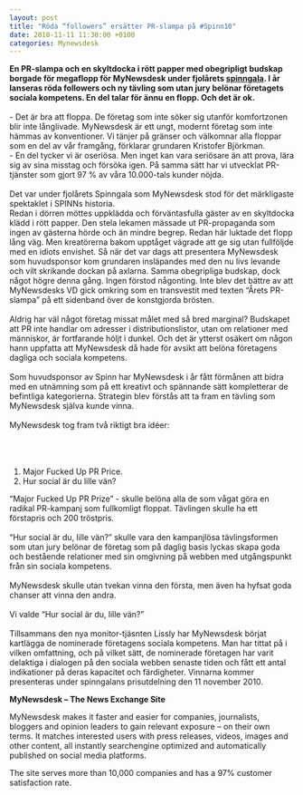 ```yaml
---
layout: post
title: "Röda “followers” ersätter PR-slampa på #Spinn10"
date: 2010-11-11 11:30:00 +0100
categories: Mynewsdesk
---
```

 <div class='clearfix'><p><strong>En  PR-slampa och en skyltdocka i rött papper med obegripligt budskap  borgade för megaflopp för MyNewsdesk under fjolårets <a href="http://www.spinn-nu" target="_blank">spinngala</a>. I år  lanseras röda followers och ny tävling som utan jury belönar företagets  sociala kompetens. En del talar för ännu en flopp. Och det är ok.</strong><br> <br>-  Det är bra att floppa. De företag som inte söker sig utanför  komfortzonen blir inte långlivade. MyNewsdesk är ett ungt, modernt  företag som inte hämmas av konventioner. Vi tänjer på gränser och  välkomnar alla floppar som en del av vår framgång, förklarar grundaren  Kristofer Björkman. <br>-  En del tycker vi är oseriösa. Men inget kan vara seriösare än att  prova, lära sig av sina misstag och försöka igen. På samma sätt har vi  utvecklat PR-tjänster som gjort 97 % av våra 10.000-tals kunder nöjda.<br><br>Det var under fjolårets Spinngala som MyNewsdesk stod för det märkligaste spektaklet i SPINNs historia. <br>Redan  i dörren möttes uppklädda och förväntasfulla gäster av en skyltdocka klädd i rött papper. Den stela lekamen mässade ut PR-propaganda som  ingen av gästerna hörde och än mindre begrep. Redan här luktade det flopp lång väg. Men kreatörerna bakom upptåget vägrade att ge  sig utan fullföljde med en idiots envishet. Så när det var dags att  presentera MyNewsdesk som huvudsponsor kom grundaren insläpandes med den  nu livs levande och vilt skrikande dockan på axlarna. Samma obegripliga  budskap, dock något högre denna gång. Ingen förstod någonting. Inte  blev det bättre av att MyNewsdesks VD gick omkring som en transvestit  med texten “Årets PR-slampa” på ett sidenband över de konstgjorda  brösten. <br><br>Aldrig  har väl något företag missat målet med så bred marginal? Budskapet att  PR inte handlar om adresser i distributionslistor, utan om relationer  med människor, är fortfarande höljt i dunkel. Och det är ytterst osäkert  om någon hann uppfatta att MyNewsdesk då hade för avsikt att belöna  företagens dagliga och sociala kompetens. <br><br>Som  huvudsponsor av Spinn har MyNewsdesk i år fått förmånen att bidra med  en utnämning som på ett kreativt och spännande sätt kompletterar de  befintliga kategorierna. Strategin blev förstås att ta fram en tävling  som MyNewsdesk själva kunde vinna.<br><br>MyNewsdesk tog fram två riktigt bra idéer:</p>
<ol><br><br><br>
<li>Major Fucked Up PR Price.</li>
<li>Hur social är du lille vän?</li>
</ol>
<p>“Major Fucked Up PR Prize” - skulle belöna alla de som vågat göra en radikal PR-kampanj som  fullkomligt floppat. Tävlingen skulle ha ett förstapris och 200  tröstpris.<br><br>“Hur social är du, lille vän?” skulle vara den kampanjlösa tävlingsformen som utan jury belönar de  företag som på daglig basis lyckas skapa goda och bestående relationer  med sin omgivning på webben med utgångspunkt från sin sociala kompetens. <br><br>MyNewsdesk skulle utan tvekan vinna den första, men även ha hyfsat goda chanser att vinna den andra.<br><br>Vi valde “Hur social är du, lille vän?”<br><br>Tillsammans  den nya monitor-tjäsnten Lissly har MyNewsdesk börjat kartlägga de  nominerade företagens sociala kompetens. Man har tittat på i vilken  omfattning, och på vilket sätt, de nominerade företagen har varit  delaktiga i dialogen på den sociala webben senaste tiden och fått ett antal indikationer på deras kapacitet och färdigheter. Vinnarna kommer  presenteras under spinngalans prisutdelning den 11 november 2010. </p>
</div>
<div class='boilerplate'><p><strong>MyNewsdesk – The News Exchange Site</strong></p>
<p>MyNewsdesk makes it faster and easier for companies, journalists, bloggers and opinion leaders to gain relevant exposure – on their own terms. It matches interested users with press releases, videos, images and other content, all instantly searchengine optimized and automatically published on social media platforms.</p>
<p>The site serves more than 10,000 companies and has a 97% customer satisfaction rate.</p></div>
